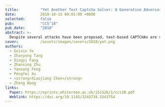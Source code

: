 ```yaml
---
title:          "Yet Another Text Captcha Solver: A Generative Adversarial Network Based Approach"
date:           2018-10-15 00:01:00 +0800
selected:       false
pub:            "CCS’18"
pub_date:       "2018"
abstract: >-
  Despite several attacks have been proposed, text-based CAPTCHAs are still being widely used as a security mechanism. One of the reasons for the pervasive use of text captchas is that many of the prior attacks are scheme-specific and require a labor-intensive and time-consuming process to construct. This means that a change in the captcha security features like a noisier background can simply invalid an earlier attack. This paper presents a generic, yet effective text captcha solver based on the generative adversarial network. Unlike prior machine-learning-based approaches that need a large volume of manually-labeled real captchas to learn an effective solver, our approach requires significantly fewer real captchas but yields much better performance. This is achieved by first learning a captcha synthesizer to automatically generate synthetic captchas to learn a base solver, and then fine-tuning the base solver on a small set of real captchas using transfer learning. We evaluate our approach by applying it to 33 captcha schemes, including 11 schemes that are currently being used by 32 of the top-50 popular websites including Microsoft, Wikipedia, eBay and Google. Our approach is the most capable attack on text captchas seen to date. It outperforms four state-of-the-art text-captcha solvers by not only delivering a significant higher accuracy on all testing schemes, but also successfully attacking schemes where others have zero chance. We show that our approach is highly efficient as it can solve a captcha within 0.05 second using a desktop GPU. We demonstrate that our attack is generally applicable because it can bypass the advanced security features employed by most modern text captcha schemes. We hope the results of our work can encourage the community to revisit the design and practical use of text captchas.
cover:          /assets/images/covers/2018/yet.png
authors:
  - Guixin Ye
  - Zhanyong Tang
  - Dingyi Fang
  - Zhanxing Zhu
  - Yansong Feng
  - Pengfei Xu
  - <strong>Xiaojiang Chen</strong>
  - Zheng Wang
links:
  Paper: https://eprints.whiterose.ac.uk/151526/1/ccs18.pdf
  Weblink: https://doi.org/10.1145/3243734.3243754
---
```

